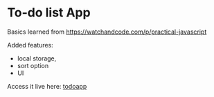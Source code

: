 # To-do list App

Basics learned from https://watchandcode.com/p/practical-javascript

Added features:
- local storage, 
- sort option
- UI

Access it live here: [todoapp](https://dovimaj.github.io/todoapp/)
